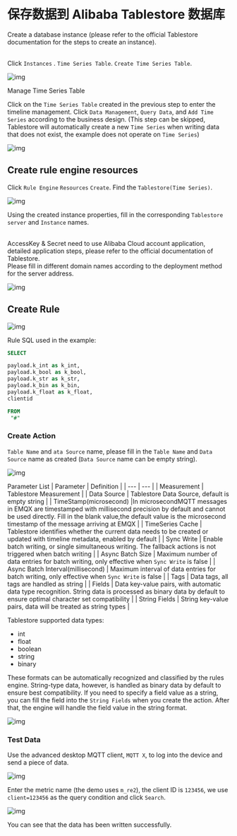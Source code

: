 # 保存数据到 Alibaba Tablestore 数据库

Create a database instance (please refer to the official Tablestore documentation for the steps to create an instance).

</br>Click `Instances` . `Time Series Table`. `Create Time Series Table`.

![img](./assets/rule-engine/tablestore/instance_manage.png)


Manage Time Series Table

Click on the `Time Series Table` created in the previous step to enter the timeline management.
Click `Data Management`, `Query Data`, and `Add Time Series` according to the business design.
(This step can be skipped, Tablestore will automatically create a new `Time Series` when writing data that does not exist, the example does not operate on `Time Series`)

![img](./assets/rule-engine/tablestore/timeline_mamge.png)

## Create rule engine resources

Click `Rule Engine` `Resources` `Create`. Find the `Tablestore(Time Series)`.

![img](./assets/rule-engine/tablestore/create_resource.png)

Using the created instance properties, fill in the corresponding `Tablestore server` and `Instance` names.

</br>
AccessKey & Secret need to use Alibaba Cloud account application, detailed application steps, please refer to the official documentation of Tablestore.
</br>
Please fill in different domain names according to the deployment method for the server address.

![img](./assets/rule-engine/tablestore/tablestore_data.png)

## Create Rule

![img](./assets/rule-engine/tablestore/create_rule.png)

Rule SQL used in the example:

```SQL
SELECT

payload.k_int as k_int,
payload.k_bool as k_bool,
payload.k_str as k_str,
payload.k_bin as k_bin,
payload.k_float as k_float,
clientid

FROM
 "#"
```

### Create Action

`Table Name` and `ata Source` name, please fill in the `Table Name` and `Data Source` name as created (`Data Source` name can be empty string).

![img](./assets/rule-engine/tablestore/create_action.png)

Parameter List
| Parameter | Definition |
| --- | --- |
| Measurement | Tablestore Measurement |
| Data Source | Tablestore Data Source, default is empty string |
| TimeStamp(microsecond) |In microsecondMQTT messages in EMQX are timestamped with millisecond precision by default and cannot be used directly. Fill in the blank value,the default value is the microsecond timestamp of the message arriving at EMQX |
| TimeSeries Cache | Tablestore identifies whether the current data needs to be created or updated with timeline metadata, enabled by default |
| Sync Write | Enable batch writing, or single simultaneous writing. The fallback actions is not triggered when batch writing |
| Async Batch Size | Maximum number of data entries for batch writing, only effective when `Sync Write` is false |
| Async Batch Interval(millisecond) | Maximum interval of data entries for batch writing, only effective when `Sync Write` is false |
| Tags | Data tags, all tags are handled as string |
| Fields | Data key-value pairs, with automatic data type recognition. String data is processed as binary data by default to ensure optimal character set compatibility |
| String Fields | String key-value pairs, data will be treated as string types |

Tablestore supported data types:

- int
- float
- boolean
- string
- binary

These formats can be automatically recognized and classified by the rules engine. String-type data, however, is handled as binary data by default to ensure best compatibility. If you need to specify a field value as a string, you can fill the field into the `String Fields` when you create the action. After that, the engine will handle the field value in the string format.

![img](./assets/rule-engine/tablestore/create_str_action.png)

### Test Data

Use the advanced desktop MQTT client, `MQTT X`, to log into the device and send a piece of data.

![img](./assets/rule-engine/tablestore/create_test_data.png)

Enter the metric name (the demo uses `m_re2`), the client ID is `123456`, we use `client=123456` as the query condition and click `Search`.

![img](./assets/rule-engine/tablestore/query_data.png)

You can see that the data has been written successfully.
